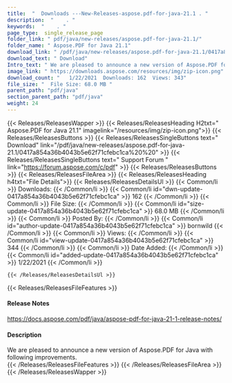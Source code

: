 ```yaml
---
title:  "  Downloads ---New-Releases-aspose.pdf-for-java-21.1 . " 
description:  "    . " 
keywords:  "    . " 
page_type:  single_release_page
folder_link: " pdf/java/new-releases/aspose.pdf-for-java-21.1/"
folder_name: " Aspose.PDF for Java 21.1"
download_link: " /pdf/java/new-releases/aspose.pdf-for-java-21.1/0417a854a36b4043b5e62f71cfebc1ca"
download_text: " Download"
Intro_text: " We are pleased to announce a new version of Aspose.PDF for Java with following i..."
image_link: " https://downloads.aspose.com/resources/img/zip-icon.png"
download_count: "   1/22/2021  Downloads: 162  Views: 343"
file_size: "  File Size: 68.0 MB "
parent_path: "pdf/java"
section_parent_path: "pdf/java"
weight: 24 
---
```


{{< Releases/ReleasesWapper >}}
  {{< Releases/ReleasesHeading H2txt=" Aspose.PDF for Java 21.1" imagelink="/resources/img/zip-icon.png">}}
  {{< Releases/ReleasesButtons >}}
    {{< Releases/ReleasesSingleButtons text=" Download" link="/pdf/java/new-releases/aspose.pdf-for-java-21.1/0417a854a36b4043b5e62f71cfebc1ca%20%20" >}}
    {{< Releases/ReleasesSingleButtons text=" Support Forum " link="https://forum.aspose.com/c/pdf" >}}
  {{< Releases/ReleasesButtons >}}
  {{< Releases/ReleasesFileArea >}}
    {{< Releases/ReleasesHeading h4txt="File Details">}}
    {{< Releases/ReleasesDetailsUl >}}
            {{< Common/li  >}} Downloads: {{< /Common/li >}} 
      {{< Common/li id="dwn-update-0417a854a36b4043b5e62f71cfebc1ca" >}} 162 {{< /Common/li >}} 
      {{< Common/li  >}} File Size: {{< /Common/li >}} 
      {{< Common/li id="size-update-0417a854a36b4043b5e62f71cfebc1ca" >}} 68.0 MB {{< /Common/li >}} 
      {{< Common/li  >}} Posted By: {{< /Common/li >}} 
      {{< Common/li id="author-update-0417a854a36b4043b5e62f71cfebc1ca" >}} bornwild {{< /Common/li >}} 
      {{< Common/li  >}} Views: {{< /Common/li >}} 
      {{< Common/li id="view-update-0417a854a36b4043b5e62f71cfebc1ca" >}} 344 {{< /Common/li >}} 
      {{< Common/li  >}} Date Added: {{< /Common/li >}} 
      {{< Common/li id="added-update-0417a854a36b4043b5e62f71cfebc1ca" >}} 1/22/2021 {{< /Common/li >}} 

    {{< /Releases/ReleasesDetailsUl >}}

  {{< Releases/ReleasesFileFeatures >}}
      <h4>Release Notes</h4><div><a href="https://docs.aspose.com/pdf/java/aspose-pdf-for-java-21-1-release-notes/">https://docs.aspose.com/pdf/java/aspose-pdf-for-java-21-1-release-notes/</a></div><h4>Description</h4><div class="HTMLDescription">We are pleased to announce a new version of Aspose.PDF for Java with following improvements.</div>
  {{< /Releases/ReleasesFileFeatures >}}
 {{< /Releases/ReleasesFileArea >}}
{{< /Releases/ReleasesWapper >}}


